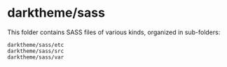 # darktheme/sass

This folder contains SASS files of various kinds, organized in sub-folders:

    darktheme/sass/etc
    darktheme/sass/src
    darktheme/sass/var
